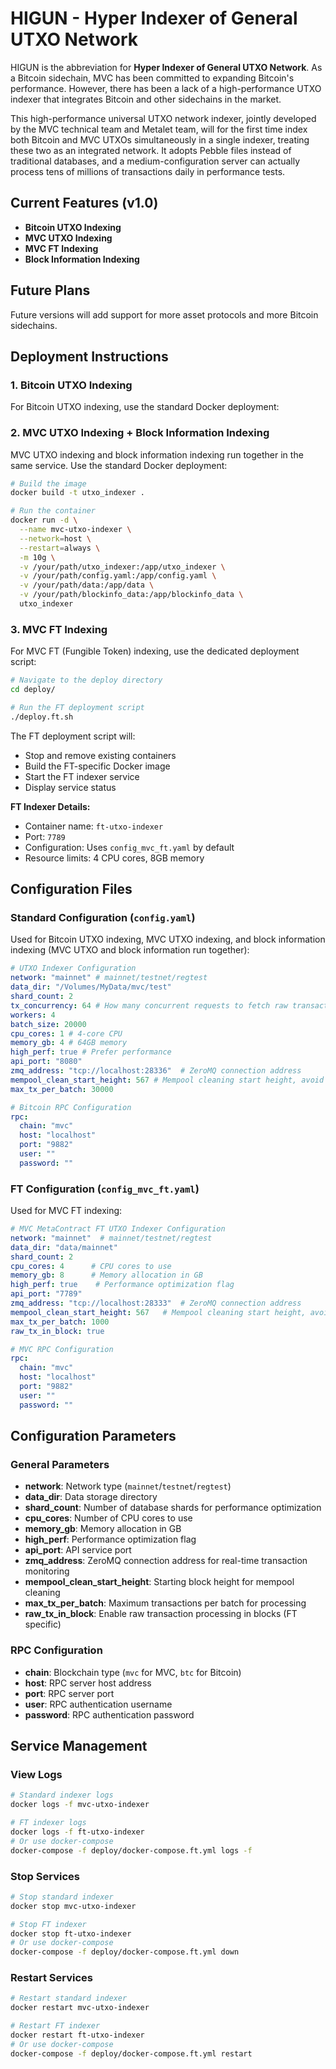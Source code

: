 # HIGUN - Hyper Indexer of General UTXO Network

HIGUN is the abbreviation for **Hyper Indexer of General UTXO Network**. As a Bitcoin sidechain, MVC has been committed to expanding Bitcoin's performance. However, there has been a lack of a high-performance UTXO indexer that integrates Bitcoin and other sidechains in the market. 

This high-performance universal UTXO network indexer, jointly developed by the MVC technical team and Metalet team, will for the first time index both Bitcoin and MVC UTXOs simultaneously in a single indexer, treating these two as an integrated network. It adopts Pebble files instead of traditional databases, and a medium-configuration server can actually process tens of millions of transactions daily in performance tests.

## Current Features (v1.0)

- **Bitcoin UTXO Indexing**
- **MVC UTXO Indexing** 
- **MVC FT Indexing**
- **Block Information Indexing**

## Future Plans

Future versions will add support for more asset protocols and more Bitcoin sidechains.

## Deployment Instructions

### 1. Bitcoin UTXO Indexing

For Bitcoin UTXO indexing, use the standard Docker deployment:

### 2. MVC UTXO Indexing + Block Information Indexing

MVC UTXO indexing and block information indexing run together in the same service. Use the standard Docker deployment:

```bash
# Build the image
docker build -t utxo_indexer .

# Run the container
docker run -d \
  --name mvc-utxo-indexer \
  --network=host \
  --restart=always \
  -m 10g \
  -v /your/path/utxo_indexer:/app/utxo_indexer \
  -v /your/path/config.yaml:/app/config.yaml \
  -v /your/path/data:/app/data \
  -v /your/path/blockinfo_data:/app/blockinfo_data \
  utxo_indexer
```

### 3. MVC FT Indexing

For MVC FT (Fungible Token) indexing, use the dedicated deployment script:

```bash
# Navigate to the deploy directory
cd deploy/

# Run the FT deployment script
./deploy.ft.sh
```

The FT deployment script will:
- Stop and remove existing containers
- Build the FT-specific Docker image
- Start the FT indexer service
- Display service status

**FT Indexer Details:**
- Container name: `ft-utxo-indexer`
- Port: `7789`
- Configuration: Uses `config_mvc_ft.yaml` by default
- Resource limits: 4 CPU cores, 8GB memory

## Configuration Files

### Standard Configuration (`config.yaml`)

Used for Bitcoin UTXO indexing, MVC UTXO indexing, and block information indexing (MVC UTXO and block information run together):

```yaml
# UTXO Indexer Configuration
network: "mainnet" # mainnet/testnet/regtest
data_dir: "/Volumes/MyData/mvc/test"
shard_count: 2
tx_concurrency: 64 # How many concurrent requests to fetch raw transactions from nodes
workers: 4
batch_size: 20000
cpu_cores: 1 # 4-core CPU
memory_gb: 4 # 64GB memory
high_perf: true # Prefer performance
api_port: "8080"
zmq_address: "tcp://localhost:28336"  # ZeroMQ connection address
mempool_clean_start_height: 567 # Mempool cleaning start height, avoid cleaning from the genesis block
max_tx_per_batch: 30000

# Bitcoin RPC Configuration
rpc:
  chain: "mvc"
  host: "localhost"
  port: "9882"
  user: ""
  password: ""
```

### FT Configuration (`config_mvc_ft.yaml`)

Used for MVC FT indexing:

```yaml
# MVC MetaContract FT UTXO Indexer Configuration
network: "mainnet"  # mainnet/testnet/regtest
data_dir: "data/mainnet"
shard_count: 2
cpu_cores: 4      # CPU cores to use
memory_gb: 8      # Memory allocation in GB
high_perf: true    # Performance optimization flag
api_port: "7789"
zmq_address: "tcp://localhost:28333"  # ZeroMQ connection address
mempool_clean_start_height: 567   # Mempool cleaning start height, avoid cleaning from the genesis block
max_tx_per_batch: 1000
raw_tx_in_block: true

# MVC RPC Configuration
rpc:
  chain: "mvc"
  host: "localhost"
  port: "9882"
  user: ""
  password: ""
```

## Configuration Parameters

### General Parameters

- **network**: Network type (`mainnet`/`testnet`/`regtest`)
- **data_dir**: Data storage directory
- **shard_count**: Number of database shards for performance optimization
- **cpu_cores**: Number of CPU cores to use
- **memory_gb**: Memory allocation in GB
- **high_perf**: Performance optimization flag
- **api_port**: API service port
- **zmq_address**: ZeroMQ connection address for real-time transaction monitoring
- **mempool_clean_start_height**: Starting block height for mempool cleaning
- **max_tx_per_batch**: Maximum transactions per batch for processing
- **raw_tx_in_block**: Enable raw transaction processing in blocks (FT specific)

### RPC Configuration

- **chain**: Blockchain type (`mvc` for MVC, `btc` for Bitcoin)
- **host**: RPC server host address
- **port**: RPC server port
- **user**: RPC authentication username
- **password**: RPC authentication password

## Service Management

### View Logs

```bash
# Standard indexer logs
docker logs -f mvc-utxo-indexer

# FT indexer logs
docker logs -f ft-utxo-indexer
# Or use docker-compose
docker-compose -f deploy/docker-compose.ft.yml logs -f
```

### Stop Services

```bash
# Stop standard indexer
docker stop mvc-utxo-indexer

# Stop FT indexer
docker stop ft-utxo-indexer
# Or use docker-compose
docker-compose -f deploy/docker-compose.ft.yml down
```

### Restart Services

```bash
# Restart standard indexer
docker restart mvc-utxo-indexer

# Restart FT indexer
docker restart ft-utxo-indexer
# Or use docker-compose
docker-compose -f deploy/docker-compose.ft.yml restart
```
